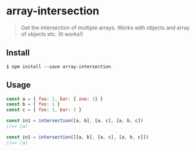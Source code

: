 # array-intersection

> Get the intersection of multiple arrays.
> Works with objects and array of objects etc. (It works!)

## Install

```
$ npm install --save array-intersection
```


## Usage

```js
const a = { foo: 1, bar: { zoo: 1} }
const b = { foo: 1 }
const c = { foo: 1, bar: 1 }

const in1 = intersection([a, b], [a, c], [a, b, c])
//=> [a]

const in1 = intersection([[a, b], [a, c], [a, b, c]])
//=> [a]
```
